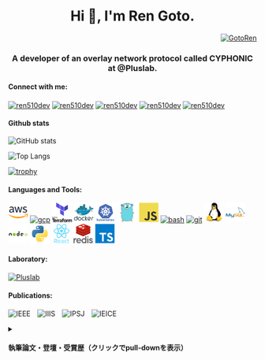 <!--
### Hi there 👋

**GotoRen/GotoRen** is a ✨ _special_ ✨ repository because its `README.md` (this file) appears on your GitHub profile.

Here are some ideas to get you started:

- 🔭 I’m currently working on ...
- 🌱 I’m currently learning ...
- 👯 I’m looking to collaborate on ...
- 🤔 I’m looking for help with ...
- 💬 Ask me about ...
- 📫 How to reach me: ...
- 😄 Pronouns: ...
- ⚡ Fun fact: ...
-->


<h1 align="center">Hi 👋, I'm Ren Goto.</h1>
<p align="right">
  <a href="https://twitter.com/ren510dev" target="blank"><img src="https://img.shields.io/twitter/follow/ren510dev?logo=twitter&style=for-the-badge" alt="GotoRen" /></a>
</p>
<h3 align="center">A developer of an overlay network protocol called CYPHONIC at @Pluslab.</h3>

<h4 align="left">Connect with me:</h4>
<p align="left">
  <a href="https://twitter.com/ren510dev" target="blank"><img align="center" src="https://cdn.jsdelivr.net/npm/simple-icons@3.0.1/icons/twitter.svg" alt="ren510dev" height="30" width="40" /></a>
  <a href="https://facebook.com/ren510dev" target="blank"><img align="center" src="https://cdn.jsdelivr.net/npm/simple-icons@3.0.1/icons/facebook.svg" alt="ren510dev" height="30" width="40" /></a>
  <a href="https://qiita.com/ren510dev" target="blank"><img align="center" src="https://cdn.jsdelivr.net/npm/simple-icons@3.0.1/icons/qiita.svg" alt="ren510dev" height="30" width="40" /></a>
  <a href="https://note.com/ren510dev/" target="blank"><img align="center" src="https://user-images.githubusercontent.com/112791825/188297367-c7420067-10bb-4145-b768-ea643d475115.svg" alt="ren510dev" height="50" width="60" /></a>
  <a href="https://speakerdeck.com/ren510dev" target="blank"><img align="center" src="https://cdn.jsdelivr.net/npm/simple-icons@3.0.1/icons/speakerdeck.svg" alt="ren510dev" height="30" width="40" /></a>
</p>

<h4 align="left">Github stats</h4>

<!-- https://github.com/anuraghazra/github-readme-stats -->

![GitHub stats](https://github-readme-stats.vercel.app/api?username=GotoRen&include_all_commits=true&hide=contribs,prs,issues&title_color=fff&icon_color=f9f9f9&text_color=9f9f9f&bg_color=151515) 

![Top Langs](https://github-readme-stats.vercel.app/api/top-langs/?username=GotoRen&hide=html,css&layout=compact&title_color=fff&icon_color=f9f9f9&text_color=9f9f9f&bg_color=151515)

[![trophy](https://github-profile-trophy.vercel.app/?username=GotoRen&theme=onedark&column=8)](https://github.com/GotoRen/github-profile-trophy)

<h4 align="left">Languages and Tools:</h4>
<p align="left"> 
  <a href="https://aws.amazon.com/" target="_blank"> 
  <img src="https://raw.githubusercontent.com/devicons/devicon/master/icons/amazonwebservices/amazonwebservices-original-wordmark.svg"
  alt="aws" width="40" height="40" /></a> 
  <a href="https://cloud.google.com/" target="_blank"> 
  <img src="https://www.vectorlogo.zone/logos/google_cloud/google_cloud-icon.svg"
  alt="gcp" width="40" height="40" /></a>
  <a href="https://www.terraform.io//" target="_blank"> 
  <img src="https://raw.githubusercontent.com/devicons/devicon/master/icons/terraform/terraform-original-wordmark.svg"
  alt="terraform" width="40" height="40" /></a>
  <a href="https://www.docker.com/" target="_blank">
  <img src="https://raw.githubusercontent.com/devicons/devicon/master/icons/docker/docker-original-wordmark.svg"
  alt="docker" width="40" height="40" /></a>
  <a href="https://kubernetes.io//" target="_blank">
  <img src="https://raw.githubusercontent.com/devicons/devicon/master/icons/kubernetes/kubernetes-plain-wordmark.svg"
  alt="kubernetes" width="40" height="40" /></a>
  <a href="https://golang.org" target="_blank"> 
  <img src="https://raw.githubusercontent.com/devicons/devicon/master/icons/go/go-original.svg" 
  alt="go" width="40"height="40" /></a> 
  <a href="https://developer.mozilla.org/en-US/docs/Web/JavaScript" target="_blank"> 
  <img src="https://raw.githubusercontent.com/devicons/devicon/master/icons/javascript/javascript-original.svg"
  alt="javascript" width="40" height="40" /></a>
  <a href="https://www.gnu.org/software/bash/" target="_blank"> 
  <img src="https://www.vectorlogo.zone/logos/gnu_bash/gnu_bash-icon.svg" 
  alt="bash" width="40" height="40" /></a>
  <a href="https://git-scm.com/" target="_blank"> 
  <img src="https://www.vectorlogo.zone/logos/git-scm/git-scm-icon.svg" 
  alt="git" width="40" height="40" /></a>
  <a href="https://www.linux.org/" target="_blank"> 
  <img src="https://raw.githubusercontent.com/devicons/devicon/master/icons/linux/linux-original.svg" 
  alt="linux" width="40" height="40" /></a> 
  <a href="https://www.mysql.com/" target="_blank"> 
  <img src="https://raw.githubusercontent.com/devicons/devicon/master/icons/mysql/mysql-original-wordmark.svg"
  alt="mysql" width="40" height="40" /></a> 
  <a href="https://nodejs.org" target="_blank"> 
  <img src="https://raw.githubusercontent.com/devicons/devicon/master/icons/nodejs/nodejs-original-wordmark.svg"
  alt="nodejs" width="40" height="40" /></a> 
  <a href="https://www.python.org" target="_blank"> 
  <img src="https://raw.githubusercontent.com/devicons/devicon/master/icons/python/python-original.svg" 
  alt="python" width="40" height="40" /></a> 
  <a href="https://reactjs.org/" target="_blank"> 
  <img src="https://raw.githubusercontent.com/devicons/devicon/master/icons/react/react-original-wordmark.svg"
  alt="react" width="40" height="40" /></a> 
  <a href="https://redis.io" target="_blank"> 
  <img src="https://raw.githubusercontent.com/devicons/devicon/master/icons/redis/redis-original-wordmark.svg"
  alt="redis" width="40" height="40" /></a> 
  <a href="https://www.typescriptlang.org/" target="_blank"> 
  <img src="https://raw.githubusercontent.com/devicons/devicon/master/icons/typescript/typescript-original.svg"
  alt="typescript" width="40" height="40" /></a>

<h4 align="left">Laboratory:</h4>
<a href="https://pluslab.org" target="blank"><img align="center" src="https://user-images.githubusercontent.com/112791825/188297664-f378eada-35db-4139-9198-f7980199785f.svg" alt="Pluslab" height="30" width="40" /></a>

<h4 align="left">Publications:</h4>

<img align="center" src="https://user-images.githubusercontent.com/63791288/188320997-c2d695ea-5fcb-46be-9715-b16f9469b59d.png" alt="IEEE" height="40" width="50" />&emsp;<img align="center" src="https://user-images.githubusercontent.com/63791288/188321001-f76a8afb-75d0-4fab-bb27-102fc936cc17.png" alt="IIIS" height="40" width="50" />&emsp;<img align="center" src="https://user-images.githubusercontent.com/63791288/188321002-4f136e57-da2c-44c9-95ab-8247eee25452.png" alt="IPSJ" height="40" width="50" />&emsp;<img align="center" src="https://user-images.githubusercontent.com/63791288/188320998-59748736-451a-4118-9d96-44699d81514c.png" alt="IEICE" height="40" width="50" />&emsp;


<details>
<summary><h4>執筆論文・登壇・受賞歴（クリックでpull-downを表示）</h4></summary>

- 【IEEE】Conference: The 4th Global Conference on Life Sciences and Technologies: LifeTech 2022
  - March 2023.
  - In progress.
  - In progress.
- <u>**【IEICE】Journal</u>: IEICE Communications Express: ComEX 2022**
  - In progress.
  - Design of new CYPHONIC adapter focused on packet sequential processing scheme
  - In progress.
- 【IPSJ】Conference: The 20th IPSJ IEEE Workshop on Informatics: WiNF 2022
  - December 2022.
  - CYPHONICサーバ群のオートスケーリングのためのメモリ管理手法に関する検討
  - In progress.
- <u>**【IIIS】Journal</u>:  IIIS  Journal of Systemics, Cybernetics and Informatics: JSCI 2022**
  - In progress.
  - Extension mechanism of overlay network protocol to support digital authenticates
  - In progress.
- <u>**【IIIS】Journal</u>:  IIIS  Journal of Systemics, Cybernetics and Informatics: JSCI 2022**
  - October 2022.
  - Design and Basic Evaluation of Virtual IPv4-based CYPHONIC adapter
  - https://www.iiisci.org/DOIJSCI/ZA359HK22/
- 【IEEE】Conference: The 11th IEEE Global Conference on Consumer Electronics: GCCE 2022
  - October 2022.
  - Proposal of an extended CYPHONIC adapter supporting general nodes using virtual IPv6 addresses
  - In progress.
- 【IIIS】Conference: The 26th IIIS World Multi-Conference on Systemics, Cybernetics and Informatics: WMSCI 2022
  - July 2022.
  - Extension mechanism of overlay network protocol to support digital authenticates
  - https://www.iiis.org/DOI2022/SA050QX/
- 【IIIS】Conference: The 13th IIIS International Multi-Conference on Complexity, Informatics and Cybernetics: IMCIC 2022
  - March 2022.
  - Design and Basic Evaluation of Virtual IPv4-based CYPHONIC adapter
  - https://www.iiis.org/DOI2022/ZA359HK/
- 【IPSJ】Conference: The 33th IPSJ Consumer Devices & System: CDS 2022
  - January 2022.
  - 仮想IPv4アドレスを想定したCYPHONICアダプタの設計と基礎評価
  - https://jglobal.jst.go.jp/en/detail?JGLOBAL_ID=202202291942447619
- 【IEEE】Conference: The 19th IEEE ConsumerCommunications&NetworkingConference: CCNC 2022
  - January 2022.
  - Demonstration of video conferencing tool with overlay network protocol
  - https://ieeexplore.ieee.org/document/9700703
- 【IEEE】Conference: The 40th IEEE International Conference on Consumer Electronics: ICCE 2022
  - January 2022.
  - Evaluation of new CYPHONIC: Overlay network protocol based on Go language
  - https://ieeexplore.ieee.org/document/9730323
- 【IEICE】Conference: 令和三年度 電気・電子・情報関係学会 東海支部連合大会
  - September 2021.
  - iOSにおけるアプリケーション内独自プロトコル実装に関する一検討
  - https://jglobal.jst.go.jp/detail?JGLOBAL_ID=202202266081463947

</details>
